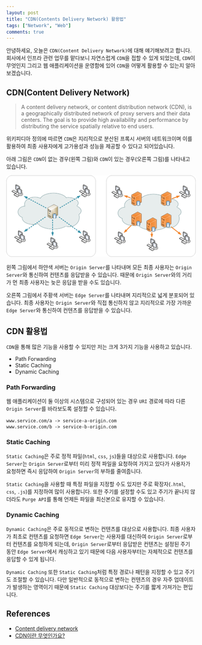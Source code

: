 ```yaml
---
layout: post
title: "CDN(Contents Delivery Network) 활용법"
tags: ["Network", "Web"]
comments: true
---
```


안녕하세요, 오늘은 `CDN(Content Delivery Network)`에 대해 얘기해보려고 합니다. 회사에서 인프라 관련 업무를 맡다보니 자연스럽게 `CDN`을 접할 수 있게 되었는데,
`CDN`이 무엇인지 그리고 웹 애플리케이션을 운영함에 있어 `CDN`을 어떻게 활용할 수 있는지 알아보겠습니다.

## CDN(Content Delivery Network)

> A content delivery network, or content distribution network (CDN), is a geographically distributed network of proxy servers and their data centers. The goal is to provide high availability and performance by distributing the service spatially relative to end users.

위키피디아 정의에 따르면 `CDN`은 지리적으로 분산된 프록시 서버의 네트워크이며 이를 활용하여 최종 사용자에게 고가용성과 성능을 제공할 수 있다고 되어있습니다.

아래 그림은 `CDN`이 없는 경우(왼쪽 그림)와 `CDN`이 있는 경우(오른쪽 그림)를 나타내고 있습니다.

![](\assets\images\20201110\NCDN_CDN.png)

왼쪽 그림에서 하얀색 서버는 `Origin Server`를 나타내며 모든 최종 사용자는 `Origin Server`와 통신하여 컨텐츠를 응답받을 수 있습니다. 때문에 `Origin Server`와의 거리가 먼 최종 사용자는 늦은 응답을 받을 수도 있습니다.

오른쪽 그림에서 주황색 서버는 `Edge Server`를 나타내며 지리적으로 넓게 분포되어 있습니다. 최종 사용자는 `Origin Server`와 직접 통신하지 않고 지리적으로 가장 가까운 `Edge Server`와 통신하여 컨텐츠를 응답받을 수 있습니다.

## CDN 활용법

`CDN`을 통해 많은 기능을 사용할 수 있지만 저는 크게 3가지 기능을 사용하고 있습니다.

- Path Forwarding
- Static Caching
- Dynamic Caching

### Path Forwarding

웹 애플리케이션이 둘 이상의 시스템으로 구성되어 있는 경우 `URI` 경로에 따라 다른 `Origin Server`를 바라보도록 설정할 수 있습니다.

```
www.service.com/a -> service-a-origin.com
www.service.com/b -> service-b-origin.com
```

### Static Caching

`Static Caching`은 주로 정적 파일(`html`, `css`, `js`)들을 대상으로 사용합니다. `Edge Server`는 `Origin Server`로부터 미리 정적 파일을 요청하여 가지고 있다가 사용자가 요청하면 즉시 응답하여 `Origin Server`의 부하를 줄여줍니다.

`Static Caching`을 사용할 때 특정 파일을 지정할 수도 있지만 주로 확장자(`.html`, `css`, `.js`)를 지정하여 많이 사용합니다. 또한 주기를 설정할 수도 있고 주기가 끝나지 않더라도 `Purge API`를 통해 언제든 파일을 최신본으로 유지할 수 있습니다.

### Dynamic Caching

`Dynamic Caching`은 주로 동적으로 변하는 컨텐츠를 대상으로 사용합니다. 최종 사용자가 최초로 컨텐츠를 요청하면 `Edge Server`는 사용자를 대신하여 `Origin Server`로부터 컨텐츠를 요청하게 되는데, `Origin Server`로부터 응답받은 컨텐츠는 설정된 주기 동안 `Edge Server`에서 캐싱하고 있기 때문에 다음 사용자부터는 자체적으로 컨텐츠를 응답할 수 있게 됩니다.

`Dynamic Caching` 또한 `Static Caching`처럼 특정 경로나 패턴을 지정할 수 있고 주기도 조절할 수 있습니다. 다만 일반적으로 동적으로 변하는 컨텐츠의 경우 자주 업데이트가 발생하는 영역이기 때문에 `Static Caching` 대상보다는 주기를 짧게 가져가는 편입니다.

## References

- [Content delivery network](https://en.wikipedia.org/wiki/Content_delivery_network)
- [CDN이란 무엇인가요?](https://cdn.hosting.kr/cdn%EC%9D%B4%EB%9E%80-%EB%AC%B4%EC%97%87%EC%9D%B8%EA%B0%80%EC%9A%94/)
